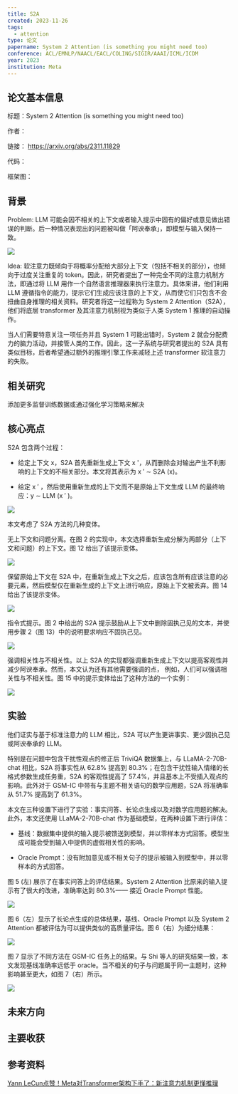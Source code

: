```yaml
---
title: S2A
created: 2023-11-26
tags:
  - attention
type: 论文
papername: System 2 Attention (is something you might need too)
conference: ACL/EMNLP/NAACL/EACL/COLING/SIGIR/AAAI/ICML/ICDM
year: 2023
institution: Meta
---
```


## 论文基本信息

标题：System 2 Attention (is something you might need too)

作者：

链接： https://arxiv.org/abs/2311.11829

代码：

框架图：


## 背景

Problem: LLM 可能会因不相关的上下文或者输入提示中固有的偏好或意见做出错误的判断。后一种情况表现出的问题被叫做「阿谀奉承」，即模型与输入保持一致。

![](img/Pasted%20image%2020231126153355.png)

Idea: 软注意力既倾向于将概率分配给大部分上下文（包括不相关的部分），也倾向于过度关注重复的 token。因此，研究者提出了一种完全不同的注意力机制方法，即通过将 LLM 用作一个自然语言推理器来执行注意力。具体来讲，他们利用 LLM 遵循指令的能力，提示它们生成应该注意的上下文，从而使它们只包含不会扭曲自身推理的相关资料。研究者将这一过程称为 System 2 Attention（S2A），他们将底层 transformer 及其注意力机制视为类似于人类 System 1 推理的自动操作。

当人们需要特意关注一项任务并且 System 1 可能出错时，System 2 就会分配费力的脑力活动，并接管人类的工作。因此，这一子系统与研究者提出的 S2A 具有类似目标，后者希望通过额外的推理引擎工作来减轻上述 transformer 软注意力的失败。

## 相关研究

添加更多监督训练数据或通过强化学习策略来解决


## 核心亮点

S2A 包含两个过程：

- 给定上下文 x，S2A 首先重新生成上下文 x '，从而删除会对输出产生不利影响的上下文的不相关部分。本文将其表示为 x ′ ∼ S2A (x)。
    
- 给定 x ′ ，然后使用重新生成的上下文而不是原始上下文生成 LLM 的最终响应：y ∼ LLM (x ′ )。

![](img/Pasted%20image%2020231126153521.png)

本文考虑了 S2A 方法的几种变体。

无上下文和问题分离。在图 2 的实现中，本文选择重新生成分解为两部分（上下文和问题）的上下文。图 12 给出了该提示变体。

![](img/Pasted%20image%2020231126153751.png)

保留原始上下文在 S2A 中，在重新生成上下文之后，应该包含所有应该注意的必要元素，然后模型仅在重新生成的上下文上进行响应，原始上下文被丢弃。图 14 给出了该提示变体。

![](img/Pasted%20image%2020231126153826.png)

指令式提示。图 2 中给出的 S2A 提示鼓励从上下文中删除固执己见的文本，并使用步骤 2（图 13）中的说明要求响应不固执己见。

![](img/Pasted%20image%2020231126153910.png)

强调相关性与不相关性。以上 S2A 的实现都强调重新生成上下文以提高客观性并减少阿谀奉承。然而，本文认为还有其他需要强调的点， 例如，人们可以强调相关性与不相关性。图 15 中的提示变体给出了这种方法的一个实例：

![](img/Pasted%20image%2020231126153932.png)


## 实验

他们证实与基于标准注意力的 LLM 相比，S2A 可以产生更讲事实、更少固执己见或阿谀奉承的 LLM。

特别是在问题中包含干扰性观点的修正后 TriviQA 数据集上，与 LLaMA-2-70B-chat 相比，S2A 将事实性从 62.8% 提高到 80.3%；在包含干扰性输入情绪的长格式参数生成任务重，S2A 的客观性提高了 57.4%，并且基本上不受插入观点的影响。此外对于 GSM-IC 中带有与主题不相关语句的数学应用题，S2A 将准确率从 51.7% 提高到了 61.3%。

本文在三种设置下进行了实验：事实问答、长论点生成以及对数学应用题的解决。此外，本文还使用 LLaMA-2-70B-chat 作为基础模型，在两种设置下进行评估：

- 基线：数据集中提供的输入提示被馈送到模型，并以零样本方式回答。模型生成可能会受到输入中提供的虚假相关性的影响。
    
- Oracle Prompt：没有附加意见或不相关句子的提示被输入到模型中，并以零样本的方式回答。 
    
图 5 (左) 展示了在事实问答上的评估结果。System 2 Attention 比原来的输入提示有了很大的改进，准确率达到 80.3%—— 接近 Oracle Prompt 性能。

![](img/Pasted%20image%2020231126154021.png)

图 6（左）显示了长论点生成的总体结果，基线、Oracle Prompt 以及 System 2 Attention 都被评估为可以提供类似的高质量评估。图 6（右）为细分结果：

![](img/Pasted%20image%2020231126154029.png)

图 7 显示了不同方法在 GSM-IC 任务上的结果。与 Shi 等人的研究结果一致，本文发现基线准确率远低于 oracle。当不相关的句子与问题属于同一主题时，这种影响甚至更大，如图 7（右）所示。

![](img/Pasted%20image%2020231126154106.png)



## 未来方向



## 主要收获


## 参考资料

[Yann LeCun点赞！Meta对Transformer架构下手了：新注意力机制更懂推理](https://mp.weixin.qq.com/s/Y2WkPnUhbwQJOEp7w4sB-Q)

